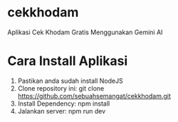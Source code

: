# cekkhodam
Aplikasi Cek Khodam Gratis Menggunakan Gemini AI

# Cara Install Aplikasi
1. Pastikan anda sudah install NodeJS
2. Clone repository ini: git clone https://github.com/sebuahsemangat/cekkhodam.git
3. Install Dependency: npm install
4. Jalankan server: npm run dev

